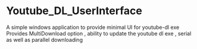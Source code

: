 # Youtube_DL_UserInterface
A simple windows application to provide minimal UI for youtube-dl exe
Provides MultiDownload option , ability to update the youtube dl exe , serial as well as parallel downloading
